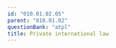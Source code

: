 ```yaml
---
id: "010.01.02.05"
parent: "010.01.02"
questionBank: "atpl"
title: Private international law
---
```

